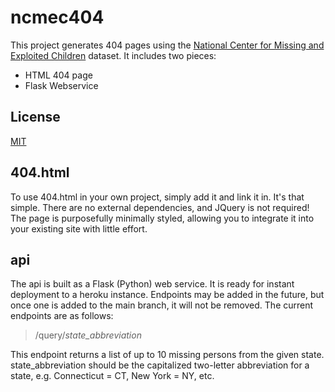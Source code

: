 ncmec404
========

This project generates 404 pages using the [National Center for Missing and Exploited Children](http:/www.missingkids.org) dataset. It includes two pieces: 

* HTML 404 page
* Flask Webservice

License
-------

[MIT](https://github.com/frankenbeanies/deck/blob/master/LICENSE)

404.html
--------

To use 404.html in your own project, simply add it and link it in. It's that simple. There are no external dependencies, and JQuery is not required! The page is purposefully minimally styled, allowing you to integrate it into your existing site with little effort.

api
---

The api is built as a Flask (Python) web service. It is ready for instant deployment to a heroku instance. Endpoints may be added in the future, but once one is added to the main branch, it will not be removed. The current endpoints are as follows: 

>/query/*state_abbreviation*

This endpoint returns a list of up to 10 missing persons from the given state. state_abbreviation should be the capitalized two-letter abbreviation for a state, e.g. Connecticut = CT, New York = NY, etc.  